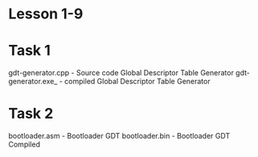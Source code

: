 # Lesson 1-9 

# Task 1 
gdt-generator.cpp - Source code Global Descriptor Table Generator
gdt-generator.exe_ - compiled Global Descriptor Table Generator

# Task 2 
bootloader.asm - Bootloader GDT
bootloader.bin - Bootloader GDT Compiled